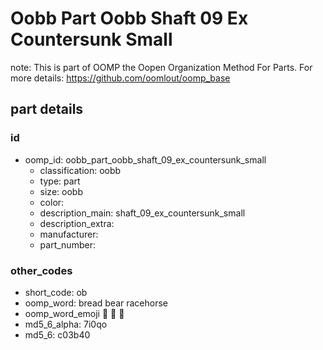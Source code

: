 # Oobb Part Oobb Shaft 09 Ex Countersunk Small  

note: This is part of OOMP the Oopen Organization Method For Parts. For more details: https://github.com/oomlout/oomp_base

##  part details





### id
* oomp_id: oobb_part_oobb_shaft_09_ex_countersunk_small
  * classification: oobb
  * type: part
  * size: oobb
  * color: 
  * description_main: shaft_09_ex_countersunk_small
  * description_extra: 
  * manufacturer: 
  * part_number: 

### other_codes
* short_code: ob
* oomp_word: bread bear racehorse
* oomp_word_emoji :bread: :bear: :racehorse:
* md5_6_alpha: 7i0qo
* md5_6: c03b40